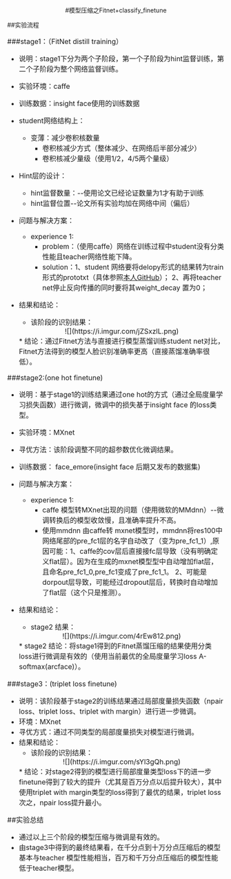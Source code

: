 <center> 
#模型压缩之Fitnet+classify_finetune
</center>     

##实验流程					
<font size=3>  

###stage1：（FitNet distill training）     

* 说明：stage1下分为两个子阶段，第一个子阶段为hint监督训练，第二个子阶段为整个网络监督训练。   

* 实验环境：caffe
* 训练数据：insight face使用的训练数据        
* student网络结构上：
	* 变薄：减少卷积核数量  
		* 卷积核减少方式（整体减少、在网络后半部分减少）
		* 卷积核减少量级（使用1/2，4/5两个量级）    
* Hint层的设计：
	* hint监督数量：--使用论文已经论证数量为1才有助于训练
	* hint监督位置--论文所有实验均加在网络中间（偏后）   
* 问题与解决方案：
	* experience 1:
		* problem：（使用caffe）网络在训练过程中student没有分类性能且teacher网络性能下降。
		* solution：1、student 网络要将delopy形式的结果转为train形式的prototxt（具体参照[本人GitHub](https://github.com/llpspark/Face_recognition/tree/master/net_distill/code)）； 2、再将teacher net停止反向传播的同时要将其weight_decay 置为0；
* 结果和结论：
	* 该阶段的识别结果：
	<center/>
	![](https://i.imgur.com/jZSxzlL.png)
	</center>
	* 结论：通过Fitnet方法与直接进行模型蒸馏训练student net对比，Fitnet方法得到的模型人脸识别准确率更高（直接蒸馏准确率很低）。
###stage2:(one hot finetune)  
* 说明：基于stage1的训练结果通过one hot的方式（通过全局度量学习损失函数）进行微调，微调中的损失基于insight face 的loss类型。

* 实验环境：MXnet	
* 寻优方法：该阶段调整不同的超参数优化微调结果。    
* 训练数据： face_emore(insight face 后期又发布的数据集)    
* 问题与解决方案：
	* experience 1:
		* caffe 模型转MXnet出现的问题（使用微软的MMdnn）--微调转换后的模型收敛慢，且准确率提升不高。   
		* 使用mmdnn 由caffe转 mxnet模型时，mmdnn将res100中网络尾部的pre_fc1层的名字自动改了（变为pre_fc1_1）,原因可能：1、caffe的cov层后直接接fc层导致（没有明确定义flat层）。因为在生成的mxnet模型型中自动增加flat层，且命名pre_fc1_0,pre_fc1变成了pre_fc1_1。 2、可能是dorpout层导致，可能经过dropout层后，转换时自动增加了flat层（这个只是推测）。
* 结果和结论：
	* stage2 结果：
	<center/>
	![](https://i.imgur.com/4rEw812.png)
	</center>
	* stage2 结论：将stage1得到的Fitnet蒸馏压缩的结果使用分类loss进行微调是有效的（使用当前最优的全局度量学习loss A-softmax(arcface)）。   
###stage3：(triplet loss finetune) 
* 说明：该阶段基于stage2的训练结果通过局部度量损失函数（npair loss、triplet loss、triplet with margin）进行进一步微调。    
* 环境：MXnet
* 寻优方式：通过不同类型的局部度量损失对模型进行微调。   
* 结果和结论：
	* 该阶段的识别结果：
	<center/>
	![](https://i.imgur.com/sYl3gQh.png)
	</center>   
	* 结论：对stage2得到的模型进行局部度量类型loss下的进一步finetune得到了较大的提升（尤其是百万分点以后提升较大），其中使用triplet with margin类型的loss得到了最优的结果，triplet loss次之，npair loss提升最小。

##实验总结
* 通过以上三个阶段的模型压缩与微调是有效的。
* 由stage3中得到的最终结果看，在千分点到十万分点压缩后的模型基本与teacher 模型性能相当，百万和千万分点压缩后的模型性能低于teacher模型。

</size>  